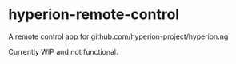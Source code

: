# hyperion-remote-control
A remote control app for github.com/hyperion-project/hyperion.ng

Currently WIP and not functional.
